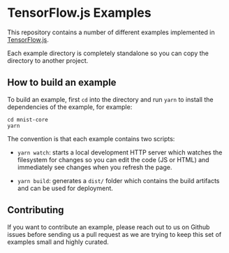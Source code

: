 # TensorFlow.js Examples

This repository contains a number of different examples implemented in
[TensorFlow.js](http://js.tensorflow.org).

Each example directory is completely standalone so you can copy the directory
to another project.

## How to build an example

To build an example, first `cd` into the directory and run `yarn` to install
the dependencies of the example, for example:

```
cd mnist-core
yarn
```

The convention is that each example contains two scripts:

- `yarn watch`: starts a local development HTTP server which watches the
filesystem for changes so you can edit the code (JS or HTML) and immediately
see changes when you refresh the page.

- `yarn build`: generates a `dist/` folder which contains the build artifacts and
can be used for deployment.

## Contributing

If you want to contribute an example, please reach out to us on Github issues
before sending us a pull request as we are trying to keep this set of examples
small and highly curated.
